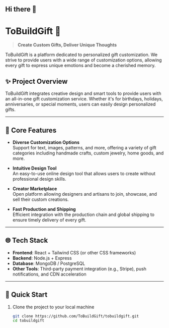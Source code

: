 ## Hi there 👋
# ToBuildGift 🎁  
> **Create Custom Gifts, Deliver Unique Thoughts**

ToBuildGift is a platform dedicated to personalized gift customization. We strive to provide users with a wide range of customization options, allowing every gift to express unique emotions and become a cherished memory.

## ✨ Project Overview

ToBuildGift integrates creative design and smart tools to provide users with an all-in-one gift customization service. Whether it's for birthdays, holidays, anniversaries, or special moments, users can easily design personalized gifts.

---

## 🎯 Core Features

- **Diverse Customization Options**  
  Support for text, images, patterns, and more, offering a variety of gift categories including handmade crafts, custom jewelry, home goods, and more.

- **Intuitive Design Tool**  
  An easy-to-use online design tool that allows users to create without professional design skills.

- **Creator Marketplace**  
  Open platform allowing designers and artisans to join, showcase, and sell their custom creations.

- **Fast Production and Shipping**  
  Efficient integration with the production chain and global shipping to ensure timely delivery of every gift.

---

## 🌐 Tech Stack

- **Frontend**: React + Tailwind CSS (or other CSS frameworks)  
- **Backend**: Node.js + Express  
- **Database**: MongoDB / PostgreSQL  
- **Other Tools**: Third-party payment integration (e.g., Stripe), push notifications, and CDN acceleration

---

## 🚀 Quick Start

1. Clone the project to your local machine  
   ```bash
   git clone https://github.com/ToBuildGift/tobuildgift.git
   cd tobuildgift

<!--
**ToBuildGift/tobuildgift** is a ✨ _special_ ✨ repository because its `README.md` (this file) appears on your GitHub profile.

Here are some ideas to get you started:

- 🔭 I’m currently working on ...
- 🌱 I’m currently learning ...
- 👯 I’m looking to collaborate on ...
- 🤔 I’m looking for help with ...
- 💬 Ask me about ...
- 📫 How to reach me: ...
- 😄 Pronouns: ...
- ⚡ Fun fact: ...
-->

